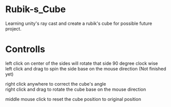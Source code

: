 # Rubik-s_Cube
Learning unity's ray cast and create a rubik's cube for possible future project.

# Controlls

left click on center of the sides will rotate that side 90 degree clock wise\
left click and drag to spin the side base on the mouse direction (Not finished yet)


right click anywhere to correct the cube's angle\
right click and drag to rotate the cube base on the mouse direction

middle mouse click to reset the cube position to original position
